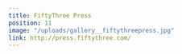 ```yaml
---
title: FiftyThree Press
position: 11
image: "/uploads/gallery__fiftythreepress.jpg"
link: http://press.fiftythree.com/
---
```


